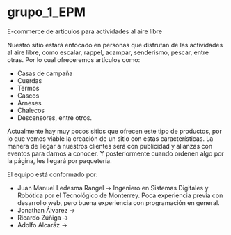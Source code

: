 # grupo_1_EPM
E-commerce de articulos para actividades al aire libre

Nuestro sitio estará enfocado en personas que disfrutan de las actividades al aire libre, como escalar, rappel, acampar, senderismo, pescar, entre otras. 
Por lo cual ofreceremos artículos como: 
- Casas de campaña
- Cuerdas
- Termos
- Cascos
- Arneses
- Chalecos
- Descensores, entre otros.

Actualmente hay muy pocos sitios que ofrecen este tipo de productos, por lo que vemos viable la creación de un sitio con estas características. La manera de llegar a nuestros clientes será con publicidad y alianzas con eventos para darnos a conocer. Y posteriormente cuando ordenen algo por la página, les llegará por paquetería. 

El equipo está conformado por: 
- Juan Manuel Ledesma Rangel -> Ingeniero en Sistemas Digitales y Robótica por el Tecnológico de Monterrey. Poca experiencia previa con desarrollo web, pero buena experiencia con programación en general. 
- Jonathan Álvarez -> 
- Ricardo Zúñiga -> 
- Adolfo Alcaráz -> 
